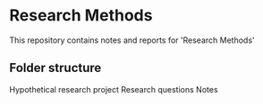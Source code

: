Research Methods
================

This repository contains notes and reports for 'Research Methods'

## Folder structure
Hypothetical research project
Research questions
Notes